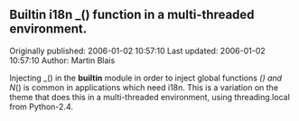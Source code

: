 ## Builtin i18n _() function in a multi-threaded environment.

Originally published: 2006-01-02 10:57:10
Last updated: 2006-01-02 10:57:10
Author: Martin Blais

Injecting _() in the __builtin__ module in order to inject global functions _() and N_() is common in applications which need i18n.  This is a variation on the theme that does this in a multi-threaded environment, using threading.local from Python-2.4.